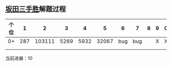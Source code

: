 ## [坂田三手胜](https://wenku.baidu.com/view/66ba2e84f121dd36a32d82df.html)解题过程

| 个位   | 1    | 2      | 3    | 4    | 5     | 6    | 7    | 8    | 9    | 0    |
| ---- | ---- | ------ | ---- | ---- | ----- | ---- | ---- | ---- | ---- | ---- |
| 0+   | 287  | 103111 | 5269 | 5932 | 32067 | bug  | bug  |      | X    | X    |
|      |      |        |      |      |       |      |      |      |      |      |
|      |      |        |      |      |       |      |      |      |      |      |

当前进展：10